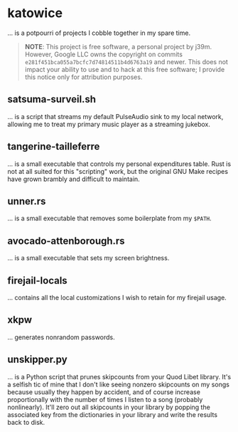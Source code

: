 # katowice

... is a potpourri of projects I cobble together in my spare time.

> **NOTE**: This project is free software, a personal project by j39m.
> However, Google LLC owns the copyright on commits
> `e281f451bca055a7bcfc7d74814511b4d6763a19` and newer. This does not
> impact your ability to use and to hack at this free software; I
> provide this notice only for attribution purposes.

## satsuma-surveil.sh

... is a script that streams my default PulseAudio sink to my local
network, allowing me to treat my primary music player as a streaming
jukebox.

## tangerine-tailleferre

... is a small executable that controls my personal expenditures table.
Rust is not at all suited for this "scripting" work, but the original
GNU Make recipes have grown brambly and difficult to maintain.

## unner.rs

... is a small executable that removes some boilerplate from my `$PATH`.

## avocado-attenborough.rs

... is a small executable that sets my screen brightness.

## firejail-locals

... contains all the local customizations I wish to retain for my
firejail usage.

## xkpw

... generates nonrandom passwords.

## unskipper.py

... is a Python script that prunes skipcounts from your Quod Libet
library. It's a selfish tic of mine that I don't like seeing nonzero
skipcounts on my songs because usually they happen by accident, and of
course increase proportionally with the number of times I listen to a
song (probably nonlinearly). It'll zero out all skipcounts in your
library by popping the associated key from the dictionaries in your
library and write the results back to disk.
